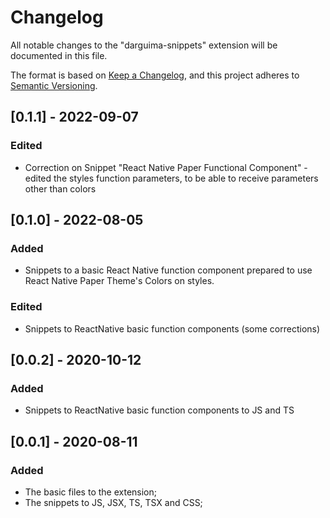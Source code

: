 # Changelog
All notable changes to the "darguima-snippets" extension will be documented in this file.

The format is based on [Keep a Changelog](https://keepachangelog.com/en/1.0.0/),
and this project adheres to [Semantic Versioning](https://semver.org/spec/v2.0.0.html).

## [0.1.1] - 2022-09-07
### Edited
- Correction on Snippet "React Native Paper Functional Component" - edited the styles function parameters, to be able to receive parameters other than colors

## [0.1.0] - 2022-08-05
### Added
- Snippets to a basic React Native function component prepared to use React Native Paper Theme's Colors on styles.
### Edited
- Snippets to ReactNative basic function components (some corrections)

## [0.0.2] - 2020-10-12
### Added
- Snippets to ReactNative basic function components to JS and TS

## [0.0.1] - 2020-08-11
### Added
- The basic files to the extension;
- The snippets to JS, JSX, TS, TSX and CSS;
